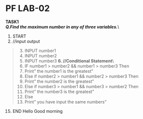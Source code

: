 # PF LAB-02
**TASK1**\
***Q.Find the maximum number in any of three variables.***\


1.	START
2.	//input output 
>3.	INPUT number1
>4.	INPUT number2
>5.	INPUT number3
**6.	//Conditional Statement**\
>7.	IF number1 > number2 && number1 > number3 Then
>8.	Print” the number1 is the greatest”
>9.	Else if number2 > number1 && number2 > number3 Then
>10.	Print” the number2 is the greatest”
>11.	Else if number3 > number1 && number3 > number2 Then
>12.	Print” the number3 is the greatest”
>13.	Else
>14.	Print” you have input the same numbers”
15.	END
Hello Good morning
